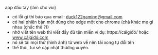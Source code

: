 app đầu tay (làm cho vui)

 - có lỗi gì thì báo qua email: duck122gaming@gmail.com
 - có hai phiên bản một dùng cho edge một cho chrome (chả khác mẹ gì nhau (chắc thế ?))
 - nhớ viết tên web thì viết đầy đủ tên miền ví dụ: https://cáigìđó/ hoặc www.cáigìđó.com
 - nó sẽ tải mọi thứ (hình ảnh) từ web về nên tải xong tự đổi tên
 - thế thôi, tui sẽ cập nhật thường xuyên.
